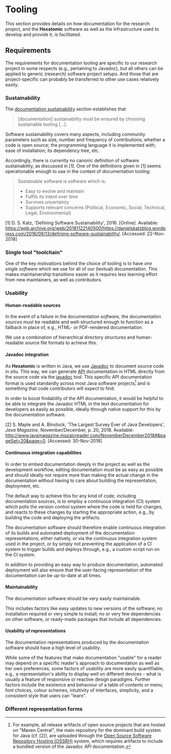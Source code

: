 # Tooling

This section provides details on *how* documentation for the research project,
and the **Hexatomic** software as well as the infrastructure used to develop and
provide it, is facilitated.

## Requirements

The requirements for documentation tooling are specific to our research project
in some respects (e.g., pertaining to Javadoc), but all others can be applied
to generic (research) software project setups. And those that are 
project-specific can probably be transferred to other use cases relatively 
easily.

### Sustainability

The [documentation sustainability](../sustainability/) section establishes that

> [documentation] sustainability must be ensured by choosing sustainable tooling 
[...].

Software sustainability covers many aspects, including community parameters such
as size, number and frequency of contributions; whether a code is open source;
the programming language it is implemented with; ease of installation; its
dependency tree, etc.

Accordingly, there is currently no canonic definition of software 
sustainability, as discussed in [1]. One of the definitions given in [1] seems
operationable enough to use in the context of documentation tooling:

> Sustainable software is software which is:  
> - Easy to evolve and maintain
> - Fulfils its intent over time
> - Survives uncertainty
> - Supports relevant concerns (Political, Economic, Social, Technical,
> Legal, Environmental)

[1] D. S. Katz, 'Defining Software Sustainability', 2016. [Online]. 
Available: <https://web.archive.org/web/20181122140500/https://danielskatzblog.wordpress.com/2016/09/13/defining-software-sustainability/>. 
[Accessed: 22-Nov-2018]

### Single tool "toolchain"

One of the key motivations behind the choice of tooling is to have *one single 
software* which we use for all of our (textual) documentation. This makes
maintainership transitions easier as it requires less learning effort from new
maintainers, as well as contributors.

### Usability

#### Human-readable sources

In the event of a failure in the documentation *software*, the documentation
*sources* must be readable and well-structured enough to function as a fallback
in place of, e.g., HTML- or PDF-rendered documentation.

We use a combination of hierarchical directory structures and human-readable
source file formats to achieve this.

#### Javadoc integration

As **Hexatomic** is written in Java, we use 
[Javadoc](https://en.wikipedia.org/wiki/Javadoc) to document source code 
in situ. This way, we can generate 
[API](https://en.wikipedia.org/wiki/Application_programming_interface) 
documentation in HTML directly from the source code via the 
[javadoc](https://docs.oracle.com/javase/1.5.0/docs/tooldocs/solaris/javadoc.html) 
tool. This specific API documentation format is used standardly across most
Java software projects[^ossrh-requirements] and is something that code contributors will expect to
find.

In order to boost findability of the API documentation, it would be helpful
to be able to integrate the Javadoc HTML in the text documentation for 
developers as easily as possible, ideally through native support for this by the
documentation software.

[^ossrh-requirements]: For example, all release artifacts of open source 
projects that are hosted on "Maven Central", the main repository for the 
dominant build system for Java (cf. [2]), are uploaded through the [Open Source
Software Repository Hosting 
(OSSRH)](https://central.sonatype.org/pages/ossrh-guide.html) system, which 
requires artifacts to include a bundled version of the Javadoc API documentation.

[2] S. Maple and A. Binstock, 'The Largest Survey Ever of Java Developers', 
*Java Magazine*, November/December, p. 20, 2018. Available:
<http://www.javamagazine.mozaicreader.com/NovemberDecember2018#&pageSet=20&page=0>.
[Accessed: 30-Nov-2018]

#### Continuous integration capabilities

In order to embed documentation deeply in the project as well as the development 
workflow, editing documentation must be as easy as possible and should ideally
not require more than making the actual change in the documentation without 
having to care about building the representation, deployment, etc.

The default way to achieve this for any kind of code, including documentation
sources, is to employ a continuous integration (CI) system which polls the 
version control system where the code is held for changes, and reacts to these 
changes by starting the appropriate action, e.g., by building the code and 
deploying the artifacts.

The documentation software should therefore enable continuous integration of its
builds and automated deployment of the documentation representations, either 
natively, or via the continuous integration system used in the project, or by 
simply not preventing the application of a CI system to trigger builds and
deploys through, e.g., a custom script run on the CI system.

In addition to providing an easy way to produce documentation, automated 
deployment will also ensure that the user-facing representation of the
documentation can be up-to-date at all times.

#### Maintainability

The documentation software should be very easily maintainable.

This includes factors like easy updates to new versions of the software; 
no installation required or very simple to install; no or very few dependencies
on other software, or ready-made packages that include all dependencies.

#### Usability of representations

The documentation representations produced by the documentation software should
have a high level of usability. 

While some of the features that make 
documentation "usable" for a reader may depend on a specific reader's
approach to documentation as well as her own preferences, some factors of
usability are more easily quantifiable, e.g., a representation's ability to
display well on different devices - what is usually a feature of responsive or 
reactive design paradigms. Further factors include the existence and behaviour
of a table of contents or menu, font choices, colour schemes, intuitivity of
interfaces, simplicity, and a consistent style that users can "learn".


### Different representation forms

